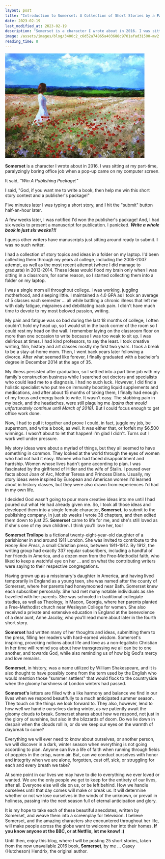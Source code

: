 ```yaml
---
layout: post
title: "Introduction to Somerset: A Collection of Short Stories by a Parishioner's Daughter in 1911 England"
date: 2023-02-19
last_modified_at: 2023-02-19
description: "Somerset is a character I wrote about in 2016. I was sitting at my parttime, paralyzingly boring office job when a popup came on my computer screen."
image: /assets/images/blog/3400c2_c6d52a74865a403688c9701afad31500~mv2.png
reading_time: 8
---
```


![ree](/assets/images/blog/3400c2_c6d52a74865a403688c9701afad31500~mv2.png)

**Somerset** is a character I wrote about in 2016. I was sitting at my part-time, paralyzingly boring office job when a pop-up came on my computer screen.

It said, _"Win A Publishing Package!"_

I said, "God, if you want me to write a book, then help me win this short story contest and a publisher's package!"

Five minutes later I was typing a short story, and I hit the "submit" button half-an-hour later.

A few weeks later, I was notified I'd won the publisher's package! And, I had six weeks to present a manuscript for publication. I panicked. **_Write a whole book in just six weeks?!!_**

I guess other writers have manuscripts just sitting around ready to submit. I was no such writer.

I had a collection of story topics and ideas in a folder on my laptop. I'd been collecting them through my years at college, including the 2005-2007 attempt, as well as the most recent attempt (where I did manage to graduate) in 2013-2014. These ideas would flood my brain only when I was sitting in a classroom, for some reason, so I started collecting them into a folder on my laptop.

I was a single mom all throughout college. I was working, juggling motherhood, and sleeping little. I maintained a 4.0 GPA as I took an average of 5 classes each semester ... all while battling a chronic illness that left me with daily fatigue, migraines and debilitating back pain. I didn't have much time to devote to my most beloved passion, writing.

My pain and fatigue was so bad during the last 18 months of college, I often couldn't hold my head up, so I would sit in the back corner of the room so I could rest my head on the wall. I remember laying on the classroom floor on more than one occasion to write because I was too weak to sit up. I was delirious at times. I had kind professors, to say the least. I took creative writing, film, history and art classes mostly my first two years. I took a break to be a stay-at-home mom. Then, I went back years later following a divorce. After what seemed like forever, I finally graduated with a bachelor's degree in December 2014 at the age of 35.

My illness persisted after graduation, so I settled into a part time job with my family's construction business while I searched out doctors and specialists who could lead me to a diagnosis. I had no such luck. However, I did find a holistic specialist who put me on immunity boosting liquid supplements and medications, and after about 15 months of taking them, I finally had enough of my focus and energy back to write. It wasn't easy. The stabbing pain in my back, and the headaches, were still plaguing me _(pains that would unfortunately continue until March of 2018)._ But I could focus enough to get office work done.

Now, I had to pull it together and prove I could, in fact, juggle my job, be supermom, and write a book, as well. It was either that, or forfeit my $6,500 winnings. I wasn't about to let that happen! I'm glad I didn't. Turns out I work well under pressure.

My story ideas were about a myriad of things, but they all seemed to have something in common. They looked at the world through the eyes of women who had not had it easy. Women who had faced disappointment and hardship. Women whose lives hadn't gone according to plan. I was fascinated by the girlfriend of Hitler and the wife of Stalin. I poured over facts about Joan of Arc, Mother Teresa and Princess Diana. Usually, my story ideas were inspired by European and American women I'd learned about in history classes, but they were also drawn from experiences I'd had in my own life.

I decided God wasn't going to pour more creative ideas into me until I had poured out what He had already given me. So, I took all those ideas and developed them into a single female character, **Somerset**, to submit to the publishing company. In just six weeks I wrote 38 chapters, and then edited them down to just 25. **Somerset** came to life for me, and she's still loved as if she's one of my own children. I think you'll love her, too!

**Somerset Trollope** is a fictional twenty-eight-year-old daughter of a parishioner in and around 1911 London. She was invited to contribute to the _Honey Bee Press_, a small Christian press, between 1911-1912. By 1912, the writing group had exactly 337 regular subscribers, including a handful of her friends in America, and a dozen men from the Free-Methodist faith, who liked to keep a watchful eye on her ... and on what the contributing writers were saying to their respective congregations.

Having grown up as a missionary's daughter in America, and having lived temporarily in England as a young teen, she was named after the county of Somerset, where her parents had honeymooned near Bath. Somerset knew each subscriber personally. She had met many notable individuals as she travelled with her parents. She was schooled in traditional collegiate studies, as well as Theology, in Macon, Georgia, where her parents planted a Free-Methodist church near Wesleyan College for women. She also received a private and extensive education in England at the benevolence of a dear aunt, Anne Jacoby, who you'll read more about later in the fourth short story.

**Somerset** had written many of her thoughts and ideas, submitting them to the press, filling her readers with hard-earned wisdom. Somerset's inspiring, provoking notions about life and love as a non-legalistic Christian in her time will remind you about how transgressing we all can be to one another, and towards God, while also reminding us of how big God's mercy and love remains.

**Somerset**, in history, was a name utilized by William Shakespeare, and it is also thought to have possibly come from the term used by the English who would mention those "summer settlers" that would flock to the countryside when the gloomy harshness of London winters had passed.

**Somerset's** letters are filled with a like harmony and balance we find in our lives when we respond beautifully to a much anticipated summer season. They touch on the things we look forward to. They also, however, lend to how well we handle ourselves during winter, as we patiently await the gloomy clouds to break. Somerset shares about how we respond, not just in the glory of sunshine, but also in the blizzards of doom. Do we lie down in despair when the clouds roll in, or do we keep our eyes on the warmth of daybreak to come?

Everything we will ever need to know about ourselves, or another person, we will discover in a dark, winter season when everything is not going according to plan. Anyone can live a life of faith when running through fields of poppies in the crisp, warm air. But, can we conduct ourselves with honor and integrity when we are alone, forgotten, cast off, sick, or struggling for each and every breath we take?

At some point in our lives we may have to die to everything we ever loved or wanted. We are the only people we get to keep for the entirety of our lives, after all. Everyone else will die on us, or be left behind. How we handle ourselves until that day comes will make or break us. It will determine whether or not we lose ourselves in the winds of the unknown, or prevail in holiness, passing into the next season full of eternal anticipation and glory.

It is my hope to take each of these beautiful anecdotes, written by Somerset, and weave them into a screenplay for television. I believe Somerset, and the amazing characters she encountered throughout her life, will make people across the globe want to welcome her into their homes. **If you know anyone at the BBC, or at Netflix, let me know! :)**

Until then, enjoy this blog, where I will be posting 25 short stories, taken from the now unavailable 2016 book, **Somerset**, by me ... Casey (Hutcheson) Hendrix, the original author.
